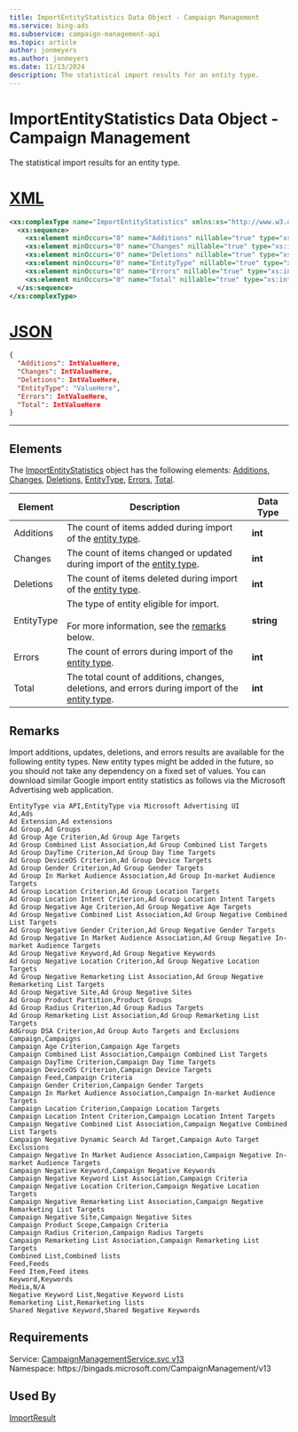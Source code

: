 ```yaml
---
title: ImportEntityStatistics Data Object - Campaign Management
ms.service: bing-ads
ms.subservice: campaign-management-api
ms.topic: article
author: jonmeyers
ms.author: jonmeyers
ms.date: 11/13/2024
description: The statistical import results for an entity type.
---
```

# ImportEntityStatistics Data Object - Campaign Management
The statistical import results for an entity type.

# [XML](#tab/xml)

```xml
<xs:complexType name="ImportEntityStatistics" xmlns:xs="http://www.w3.org/2001/XMLSchema">
  <xs:sequence>
    <xs:element minOccurs="0" name="Additions" nillable="true" type="xs:int" />
    <xs:element minOccurs="0" name="Changes" nillable="true" type="xs:int" />
    <xs:element minOccurs="0" name="Deletions" nillable="true" type="xs:int" />
    <xs:element minOccurs="0" name="EntityType" nillable="true" type="xs:string" />
    <xs:element minOccurs="0" name="Errors" nillable="true" type="xs:int" />
    <xs:element minOccurs="0" name="Total" nillable="true" type="xs:int" />
  </xs:sequence>
</xs:complexType>
```

# [JSON](#tab/json)

```json
{
  "Additions": IntValueHere,
  "Changes": IntValueHere,
  "Deletions": IntValueHere,
  "EntityType": "ValueHere",
  "Errors": IntValueHere,
  "Total": IntValueHere
}
```

-----

## <a name="elements"></a>Elements

The [ImportEntityStatistics](importentitystatistics.md) object has the following elements: [Additions](#additions), [Changes](#changes), [Deletions](#deletions), [EntityType](#entitytype), [Errors](#errors), [Total](#total).

|Element|Description|Data Type|
|-----------|---------------|-------------|
|<a name="additions"></a>Additions|The count of items added during import of the [entity type](#entitytype).|**int**|
|<a name="changes"></a>Changes|The count of items changed or updated during import of the [entity type](#entitytype).|**int**|
|<a name="deletions"></a>Deletions|The count of items deleted during import of the [entity type](#entitytype).|**int**|
|<a name="entitytype"></a>EntityType|The type of entity eligible for import.<br/><br/>For more information, see the [remarks](#remarks) below.|**string**|
|<a name="errors"></a>Errors|The count of errors during import of the [entity type](#entitytype).|**int**|
|<a name="total"></a>Total|The total count of additions, changes, deletions, and errors during import of the [entity type](#entitytype).|**int**|

## <a name="remarks"></a>Remarks
Import additions, updates, deletions, and errors results are available for the following entity types. New entity types might be added in the future, so you should not take any dependency on a fixed set of values. You can download similar Google import entity statistics as follows via the Microsoft Advertising web application. 

```csv
EntityType via API,EntityType via Microsoft Advertising UI
Ad,Ads
Ad Extension,Ad extensions
Ad Group,Ad Groups
Ad Group Age Criterion,Ad Group Age Targets
Ad Group Combined List Association,Ad Group Combined List Targets
Ad Group DayTime Criterion,Ad Group Day Time Targets
Ad Group DeviceOS Criterion,Ad Group Device Targets
Ad Group Gender Criterion,Ad Group Gender Targets
Ad Group In Market Audience Association,Ad Group In-market Audience Targets
Ad Group Location Criterion,Ad Group Location Targets
Ad Group Location Intent Criterion,Ad Group Location Intent Targets
Ad Group Negative Age Criterion,Ad Group Negative Age Targets
Ad Group Negative Combined List Association,Ad Group Negative Combined List Targets
Ad Group Negative Gender Criterion,Ad Group Negative Gender Targets
Ad Group Negative In Market Audience Association,Ad Group Negative In-market Audience Targets
Ad Group Negative Keyword,Ad Group Negative Keywords
Ad Group Negative Location Criterion,Ad Group Negative Location Targets
Ad Group Negative Remarketing List Association,Ad Group Negative Remarketing List Targets
Ad Group Negative Site,Ad Group Negative Sites
Ad Group Product Partition,Product Groups
Ad Group Radius Criterion,Ad Group Radius Targets
Ad Group Remarketing List Association,Ad Group Remarketing List Targets
AdGroup DSA Criterion,Ad Group Auto Targets and Exclusions
Campaign,Campaigns
Campaign Age Criterion,Campaign Age Targets
Campaign Combined List Association,Campaign Combined List Targets
Campaign DayTime Criterion,Campaign Day Time Targets
Campaign DeviceOS Criterion,Campaign Device Targets
Campaign Feed,Campaign Criteria
Campaign Gender Criterion,Campaign Gender Targets
Campaign In Market Audience Association,Campaign In-market Audience Targets
Campaign Location Criterion,Campaign Location Targets
Campaign Location Intent Criterion,Campaign Location Intent Targets
Campaign Negative Combined List Association,Campaign Negative Combined List Targets
Campaign Negative Dynamic Search Ad Target,Campaign Auto Target Exclusions
Campaign Negative In Market Audience Association,Campaign Negative In-market Audience Targets
Campaign Negative Keyword,Campaign Negative Keywords
Campaign Negative Keyword List Association,Campaign Criteria
Campaign Negative Location Criterion,Campaign Negative Location Targets
Campaign Negative Remarketing List Association,Campaign Negative Remarketing List Targets
Campaign Negative Site,Campaign Negative Sites
Campaign Product Scope,Campaign Criteria
Campaign Radius Criterion,Campaign Radius Targets
Campaign Remarketing List Association,Campaign Remarketing List Targets
Combined List,Combined lists
Feed,Feeds
Feed Item,Feed items
Keyword,Keywords
Media,N/A
Negative Keyword List,Negative Keyword Lists
Remarketing List,Remarketing lists
Shared Negative Keyword,Shared Negative Keywords
```

## Requirements
Service: [CampaignManagementService.svc v13](https://campaign.api.bingads.microsoft.com/Api/Advertiser/CampaignManagement/v13/CampaignManagementService.svc)  
Namespace: https\://bingads.microsoft.com/CampaignManagement/v13  

## Used By
[ImportResult](importresult.md)  
